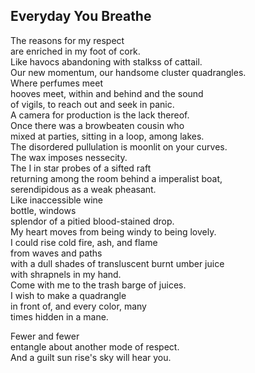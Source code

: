 Everyday You Breathe
--------------------
The reasons for my respect  
are enriched in my foot of cork.  
Like havocs abandoning with stalkss of cattail.  
Our new momentum, our handsome cluster quadrangles.  
Where perfumes meet  
hooves meet, within and behind and the sound  
of vigils, to reach out and seek in panic.  
A camera for production is the lack thereof.  
Once there was a browbeaten cousin who  
mixed at parties, sitting in a loop, among lakes.  
The disordered pullulation is moonlit on your curves.  
The wax imposes nessecity.  
The I in star probes of a sifted raft  
returning among the room behind a imperalist boat,  
serendipidous as a weak pheasant.  
Like inaccessible wine  
bottle, windows  
splendor of a pitied blood-stained drop.  
My heart moves from being windy to being lovely.  
I could rise cold fire, ash, and flame  
from waves and paths  
with a dull shades of transluscent burnt umber juice  
with shrapnels in my hand.  
Come with me to the trash barge of juices.  
I wish to make a quadrangle  
in front of, and every color, many  
times hidden in a mane.  
  
Fewer and fewer  
entangle about another mode of respect.  
And a guilt sun rise's sky will hear you.  

